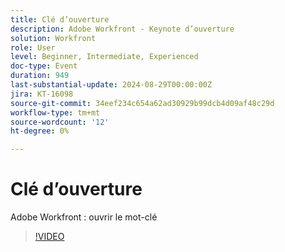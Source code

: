 ```yaml
---
title: Clé d’ouverture
description: Adobe Workfront - Keynote d’ouverture
solution: Workfront
role: User
level: Beginner, Intermediate, Experienced
doc-type: Event
duration: 949
last-substantial-update: 2024-08-29T00:00:00Z
jira: KT-16098
source-git-commit: 34eef234c654a62ad30929b99dcb4d09af48c29d
workflow-type: tm+mt
source-wordcount: '12'
ht-degree: 0%

---
```



# Clé d’ouverture

Adobe Workfront : ouvrir le mot-clé

>[!VIDEO](https://video.tv.adobe.com/v/3433193/?learn=on)
